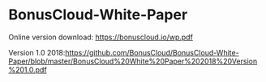 # BonusCloud-White-Paper

Online version download: https://bonuscloud.io/wp.pdf

Version 1.0 2018:https://github.com/BonusCloud/BonusCloud-White-Paper/blob/master/BonusCloud%20White%20Paper%202018%20Version%201.0.pdf
